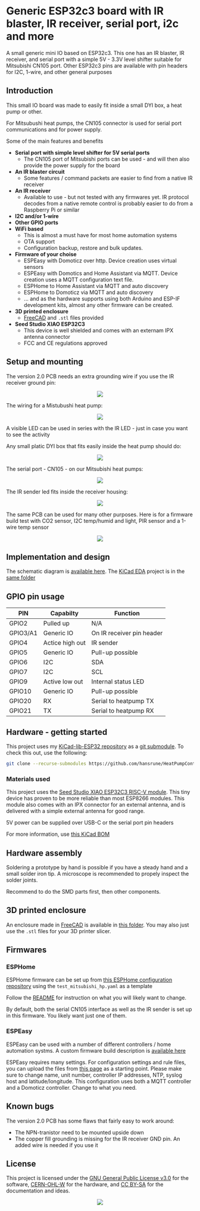 # Generic ESP32c3 board with IR blaster, IR receiver, serial port, i2c and more

A small generic mini IO based on ESP32c3. This one has an IR blaster, IR receiver, and serial port with a simple 5V - 3.3V level shifter suitable for Mitsubishi CN105 port. Other ESP32c3 pins are available with pin headers for I2C, 1-wire, and other general purposes

## Introduction

This small IO board was made to easily fit inside a small DYI box, a heat pump or other. 

For Mitsubushi heat pumps, the CN105 connector is used for serial port communications and for power supply.

Some of the main features and benefits

- **Serial port with simple level shifter for 5V serial ports**
    - The CN105 port of Mitsubishi ports can be used - and will then also provide the power supply for the board
- **An IR blaster circuit**
    - Some features / command packets are easier to find from a native IR receiver
- **An IR receiver**
    - Available to use - but not tested with any firmwares yet.
      IR protocol decodes from a native remote control is probably easier to do from a Raspberry Pi or similar
- **I2C and/or 1-wire**
- **Other GPIO ports**
- **WiFi based**
    - This is almost a must have for most home automation systems
    - OTA support
    - Configuration backup, restore and bulk updates.
- **Firmware of your choise**
    - ESPEasy with Domoticz over http. Device creation uses virtual sensors
    - ESPEasy with Domotics and Home Assistant via MQTT. Device creation uses a MQTT configuration text file.
    - ESPHome to Home Assistant via MQTT and auto discovery
    - ESPHome to Domoticz via MQTT and auto discovery
    - ... and as the hardware supports using both Arduino and ESP-IF development kits, almost any other firmware can be created.
- **3D printed enclosure**
    - [FreeCAD](./FreeCAD) and `.stl` files provided
- **Seed Studio XIAO ESP32C3**
    - This device is well shielded and comes with an externam IPX antenna connector
    - FCC and CE regulations approved

## Setup and mounting

The version 2.0 PCB needs an extra grounding wire if you use the IR receiver ground pin:

<p align="center">
    <img src="images/HeatPumpCtrl-PCB-Mounts.jpg">
</p>

The wiring for a Mistubushi heat pump:

<p align="center">
    <img src="images/HeatPumpCtrl-Wiring.jpg">
</p>

A visible LED can be used in series with the IR LED - just in case you want to see the activity

Any small platic DYI box that fits easily inside the heat pump should do:

<p align="center">
    <img src="images/HeatPumpCtrl-Boxed-Inside.jpg">
</p>

The serial port - CN105 - on our Mitsubishi heat pumps:

<p align="center">
    <img src="images/HeatPumpCtrl-CN105.jpg">
</p>

The IR sender led fits inside the receiver housing:

<p align="center">
    <img src="images/HeatPumpCtrl-IR-LED.jpg">
</p>

The same PCB can be used for many other purposes. Here is for a firmware build test with CO2 sensor, I2C temp/humid and light, PIR sensor and a 1-wire temp sensor

<p align="center">
    <img src="images/HeatPumpCtrl-Sensors-1.jpg">
</p>


## Implementation and design

The schematic diagram is [available here](KiCad/HeatPumpControl-schema-2.0.pdf). The [KiCad EDA](https://www.kicad.org/) project is in the [same folder](./KiCad)


## GPIO pin usage

| PIN      | Capabilty          | Function                            |
|----------|--------------------|-------------------------------------|
| GPIO2    | Pulled up          | N/A                                 |
| GPIO3/A1 | Generic IO         | On IR receiver pin header           |
| GPIO4    | Actice high out    | IR sender                           |
| GPIO5    | Generic IO         | Pull-up possible                    |
| GPIO6    | I2C                | SDA                                 |
| GPIO7    | I2C                | SCL                                 |
| GPIO9    | Active low out     | Internal status LED                 |
| GPIO10   | Generic IO         | Pull-up possible                    |
| GPIO20   | RX                 | Serial to heatpump TX               |
| GPIO21   | TX                 | Serial to heatpump RX               |


## Hardware - getting started

This project uses my [KiCad-lib-ESP32 repository](https://github.com/hansrune/KiCad-lib-ESP32.git) as a [git submodule](https://www.git-scm.com/book/en/v2/Git-Tools-Submodules). To check this out, use the following:

```bash
git clone --recurse-submodules https://github.com/hansrune/HeatPumpControl.git 
```

### Materials used

This project uses the [Seed Studio XIAO ESP32C3 RISC-V module](https://www.seeedstudio.com/Seeed-XIAO-ESP32C3-p-5431.html). This tiny device has proven to be more reliable than most ESP8266 modules. This module also comes with an IPX connector for an external antenna, and is delivered with a simple external antenna for good range.

5V power can be supplied over USB-C or the serial port pin headers

For more information, use [this KiCad BOM](KiCad/HeatPumpControl-BOM.csv)

## Hardware assembly

Soldering a prototype by hand is possible if you have a steady hand and a small solder iron tip. A microscope is recommended to propely inspect the solder joints.

Recommend to do the SMD parts first, then other components.

## 3D printed enclosure

An enclosure made in [FreeCAD](https://www.freecad.org/) is available in [this folder](./FreeCAD). You may also just use the `.stl` files for your 3D printer slicer.

## Firmwares

### ESPHome

ESPHome firmware can be set up from [this ESPHome configuration repository](https://github.com/hansrune/esphome-config) using the `test_mitsubishi_hp.yaml` as a template

Follow the [README](https://github.com/hansrune/esphome-config) for instruction on what you will likely want to change.

By default, both the serial CN105 interface as well as the IR sender is set up in this firmware. You likely want just one of them.

### ESPEasy

ESPEasy can be used with a number of different controllers / home automation systms. A custom firmware build description is [available here](https://github.com/hansrune/ESPEasy-custom/blob/builds/custom/mega-20240822-1/README-custombuilds.md)

ESPEasy requires many settings. For configuration settings and rule files, you can upload the files from [this page](./ESPEasy/) as a starting point. Please make sure to change name, unit number, controller IP addresses, NTP, syslog host and latitude/longitude. This configuration uses both a MQTT controller and a Domoticz controller. Change to what you need.

## Known bugs

The version 2.0 PCB has some flaws that fairly easy to work around:

- The NPN-tranistor need to be mounted upside down
- The copper fill grounding is missing for the IR receiver GND pin. An added wire is needed if you use it

## License

This project is licensed under the [GNU General Public License v3.0](GNU-LICENSE-V3.txt) for the software, [CERN-OHL-W](OHL-LICENSE.txt) for the hardware, and [CC BY-SA](CC-BY-SA-LICENCE.txt) for the documentation and ideas.

<p align="center" width="100%">
    <img src="images/oshw_cert_label.png">
</p>
